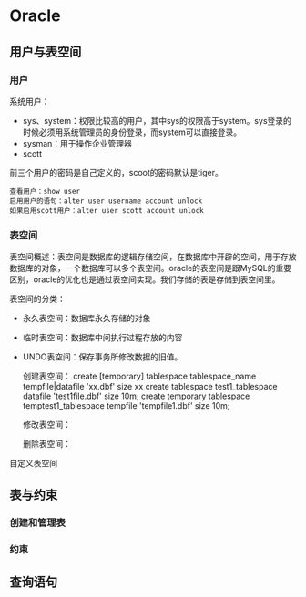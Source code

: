 # Oracle

## 用户与表空间
### 用户
系统用户：
* sys、system：权限比较高的用户，其中sys的权限高于system。sys登录的时候必须用系统管理员的身份登录，而system可以直接登录。
* sysman：用于操作企业管理器
* scott

前三个用户的密码是自己定义的，scoot的密码默认是tiger。

    查看用户：show user
    启用用户的语句：alter user username account unlock
    如果启用scott用户：alter user scott account unlock


### 表空间
表空间概述：表空间是数据库的逻辑存储空间，在数据库中开辟的空间，用于存放数据库的对象，一个数据库可以多个表空间。oracle的表空间是跟MySQL的重要区别，oracle的优化也是通过表空间实现。我们存储的表是存储到表空间里。

表空间的分类：
* 永久表空间：数据库永久存储的对象
* 临时表空间：数据库中间执行过程存放的内容
* UNDO表空间：保存事务所修改数据的旧值。

    创建表空间：
    create [temporary] tablespace tablespace_name tempfile|datafile 'xx.dbf' size xx
    create tablespace test1_tablespace datafile 'test1file.dbf' size 10m;
    create temporary tablespace temptest1_tablespace tempfile 'tempfile1.dbf' size 10m;

    修改表空间：

    删除表空间：


自定义表空间

## 表与约束
### 创建和管理表

### 约束


## 查询语句
